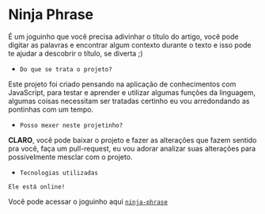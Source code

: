# Ninja Phrase

É um joguinho que você precisa adivinhar o título do artigo, você pode digitar as palavras e encontrar algum contexto durante o texto e isso pode te ajudar a descobrir o título, se diverta ;)


- `Do que se trata o projeto?`

Este projeto foi criado pensando na aplicação de conhecimentos com JavaScript, para testar e aprender e utilizar algumas funções
da linguagem, algumas coisas necessitam ser tratadas certinho eu vou arredondando as pontinhas com um tempo.

- `Posso mexer neste projetinho?`

**CLARO**, você pode baixar o projeto e fazer as alterações que fazem sentido pra você, faça um pull-request, eu vou adorar analizar suas alterações para possivelmente mesclar com o projeto.

- `Tecnologias utilizadas`

`Ele está online!`

Você pode acessar o joguinho aqui [`ninja-phrase`](https://ericdagostim.github.io/ninja-phrase/)
